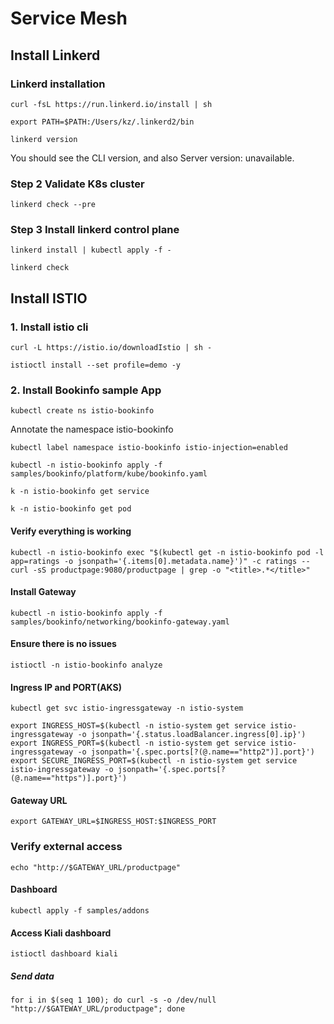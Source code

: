 # Service Mesh

## Install Linkerd

### Linkerd installation
```
curl -fsL https://run.linkerd.io/install | sh
```
```
export PATH=$PATH:/Users/kz/.linkerd2/bin
```
```
linkerd version
```
You should see the CLI version, and also Server version: unavailable. 

### Step 2 Validate K8s cluster
```
linkerd check --pre
```
### Step 3 Install linkerd control plane

```
linkerd install | kubectl apply -f -
```
```
linkerd check
```
 

## Install ISTIO
### 1. Install istio cli
```
curl -L https://istio.io/downloadIstio | sh -
```

```
istioctl install --set profile=demo -y
```

### 2. Install Bookinfo sample App
```
kubectl create ns istio-bookinfo
```
Annotate the namespace istio-bookinfo
```
kubectl label namespace istio-bookinfo istio-injection=enabled
```
```
kubectl -n istio-bookinfo apply -f samples/bookinfo/platform/kube/bookinfo.yaml
```

```
k -n istio-bookinfo get service
```
```
k -n istio-bookinfo get pod
```
#### Verify everything is working
```
kubectl -n istio-bookinfo exec "$(kubectl get -n istio-bookinfo pod -l app=ratings -o jsonpath='{.items[0].metadata.name}')" -c ratings -- curl -sS productpage:9080/productpage | grep -o "<title>.*</title>"
```
#### Install Gateway
```
kubectl -n istio-bookinfo apply -f samples/bookinfo/networking/bookinfo-gateway.yaml
```
#### Ensure there is no issues
```
istioctl -n istio-bookinfo analyze
```

#### Ingress IP and PORT(AKS)
```
kubectl get svc istio-ingressgateway -n istio-system
```
```
export INGRESS_HOST=$(kubectl -n istio-system get service istio-ingressgateway -o jsonpath='{.status.loadBalancer.ingress[0].ip}')
export INGRESS_PORT=$(kubectl -n istio-system get service istio-ingressgateway -o jsonpath='{.spec.ports[?(@.name=="http2")].port}')
export SECURE_INGRESS_PORT=$(kubectl -n istio-system get service istio-ingressgateway -o jsonpath='{.spec.ports[?(@.name=="https")].port}')
```
#### Gateway URL
```
export GATEWAY_URL=$INGRESS_HOST:$INGRESS_PORT
```
### Verify external access
```
echo "http://$GATEWAY_URL/productpage"
```

#### Dashboard
```
kubectl apply -f samples/addons
```
#### Access Kiali dashboard
```
istioctl dashboard kiali
```
##### Send data
```
for i in $(seq 1 100); do curl -s -o /dev/null "http://$GATEWAY_URL/productpage"; done
```
